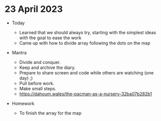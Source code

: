 # 23 April 2023

* Today
  * Learned that we should always try, starting with the simplest ideas with the goal to ease the work
  * Came up with how to divide array following the dots on the map

* Mantra
  * Divide and conquer.
  * Keep and archive the diary.
  * Prepare to share screen and code while others are watching (one day) ;)
  * Pull before work.
  * Make small steps.
  * https://dahoum.wales/the-pacman-as-a-nursery-32ba07b282b1

* Homework
  * To finish the array for the map
